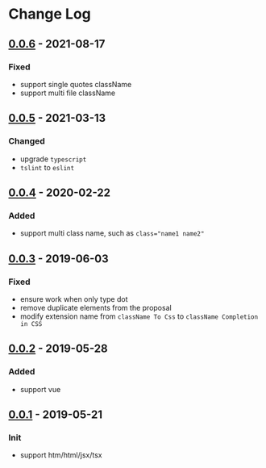 # Change Log

## [0.0.6] - 2021-08-17

### Fixed

- support single quotes className
- support multi file className

## [0.0.5] - 2021-03-13

### Changed

- upgrade `typescript`
- `tslint` to `eslint`

## [0.0.4] - 2020-02-22

### Added

- support multi class name, such as `class="name1 name2"`

## [0.0.3] - 2019-06-03

### Fixed

- ensure work when only type dot
- remove duplicate elements from the proposal
- modify extension name from `className To Css` to `className Completion in CSS`

## [0.0.2] - 2019-05-28

### Added

- support vue

## [0.0.1] - 2019-05-21

### Init

- support htm/html/jsx/tsx

[0.0.6]: https://github.com/zytjs/classNameToCss/releases/tag/0.0.6
[0.0.5]: https://github.com/zytjs/classNameToCss/releases/tag/0.0.5
[0.0.4]: https://github.com/zytjs/classNameToCss/releases/tag/0.0.4
[0.0.3]: https://github.com/zytjs/classNameToCss/releases/tag/0.0.3
[0.0.2]: https://github.com/zytjs/classNameToCss/releases/tag/0.0.2
[0.0.1]: https://github.com/zytjs/classNameToCss/releases/tag/0.0.1
